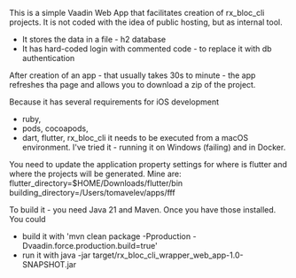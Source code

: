 This is a simple Vaadin Web App that facilitates creation of rx_bloc_cli projects.
It is not coded with the idea of public hosting, but as internal tool.

* It stores the data in a file - h2 database
* It has hard-coded login with commented code - to replace it with db authentication

After creation of an app - that usually takes 30s to minute - the app refreshes tha page and allows you to download a
zip of the project.

Because it has several requirements for iOS development 
 - ruby,
 - pods, cocoapods,
 - dart, flutter, rx_bloc_cli
it needs to be executed from a macOS environment. I've tried it - running it on Windows (failing) and in Docker.

You need to update the application property settings for where is flutter and where the projects will be generated.
Mine are:<br>
flutter_directory=$HOME/Downloads/flutter/bin<br>
building_directory=/Users/tomavelev/apps/fff

To build it - you need Java 21 and Maven. Once you have those installed. You could 
- build it with 'mvn clean package -Pproduction -Dvaadin.force.production.build=true'
- run it with java -jar target/rx_bloc_cli_wrapper_web_app-1.0-SNAPSHOT.jar